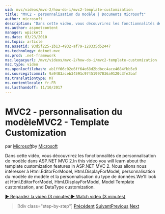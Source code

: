 ```yaml
---
uid: mvc/videos/mvc-2/how-do-i/mvc2-template-customization
title: "MVC2 - personnalisation du modèle | Documents Microsoft"
author: microsoft
description: "Dans cette vidéo, vous découvrirez les fonctionnalités de personnalisation de modèle dans ASP.NET MVC 2. Nous allons nous intéresser à Html.EditorForModel, Html.DisplayForModel, liste de modèles de modèle..."
ms.author: aspnetcontent
manager: wpickett
ms.date: 03/23/2010
ms.topic: article
ms.assetid: 93d5f225-1b13-4932-af79-120335d52447
ms.technology: dotnet-mvc
ms.prod: .net-framework
msc.legacyurl: /mvc/videos/mvc-2/how-do-i/mvc2-template-customization
msc.type: video
ms.openlocfilehash: ab1ff66c02e6ff64e68d2bdbcc4ace4684fbb5e9
ms.sourcegitcommit: 9a9483aceb34591c97451997036a9120c3fe2baf
ms.translationtype: MT
ms.contentlocale: fr-FR
ms.lasthandoff: 11/10/2017
---
```

<a name="mvc2---template-customization"></a><span data-ttu-id="0fb26-104">MVC2 - personnalisation du modèle</span><span class="sxs-lookup"><span data-stu-id="0fb26-104">MVC2 - Template Customization</span></span>
====================
<span data-ttu-id="0fb26-105">par [Microsoft](https://github.com/microsoft)</span><span class="sxs-lookup"><span data-stu-id="0fb26-105">by [Microsoft](https://github.com/microsoft)</span></span>

<span data-ttu-id="0fb26-106">Dans cette vidéo, vous découvrirez les fonctionnalités de personnalisation de modèle dans ASP.NET MVC 2.</span><span class="sxs-lookup"><span data-stu-id="0fb26-106">In this video you will learn about the template customization features in ASP.NET MVC 2.</span></span> <span data-ttu-id="0fb26-107">Nous allons nous intéresser à Html.EditorForModel, Html.DisplayForModel, personnalisation du modèle de modèle et la personnalisation du type de données.</span><span class="sxs-lookup"><span data-stu-id="0fb26-107">We'll look at Html.EditorForModel, Html.DisplayForModel, Model Template customization, and DataType customization.</span></span>

[<span data-ttu-id="0fb26-108">&#9654; Regardez la vidéo (3 minutes)</span><span class="sxs-lookup"><span data-stu-id="0fb26-108">&#9654; Watch video (3 minutes)</span></span>](https://channel9.msdn.com/Blogs/ASP-NET-Site-Videos/mvc2-template-customization)

>[!div class="step-by-step"]
<span data-ttu-id="0fb26-109">[Précédent](mvc2-model-validation.md)
[Suivant](aspnet-mvc-2-areas.md)</span><span class="sxs-lookup"><span data-stu-id="0fb26-109">[Previous](mvc2-model-validation.md)
[Next](aspnet-mvc-2-areas.md)</span></span>
